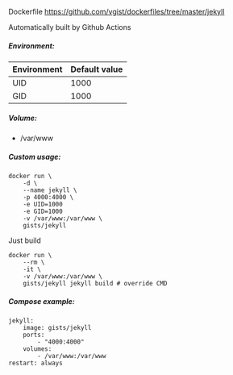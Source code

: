 Dockerfile <https://github.com/vgist/dockerfiles/tree/master/jekyll>

Automatically built by Github Actions

##### Environment:

| Environment | Default value |
|-------------|---------------|
| UID         | 1000          |
| GID         | 1000          |

##### Volume:

- /var/www

##### Custom usage:

    docker run \
        -d \
        --name jekyll \
        -p 4000:4000 \
        -e UID=1000
        -e GID=1000
        -v /var/www:/var/www \
        gists/jekyll

Just build

    docker run \
        --rm \
        -it \
        -v /var/www:/var/www \
        gists/jekyll jekyll build # override CMD

##### Compose example:

    jekyll:
        image: gists/jekyll
        ports:
            - "4000:4000"
        volumes:
            - /var/www:/var/www
    restart: always
